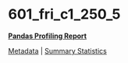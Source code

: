 # 601_fri_c1_250_5

[**Pandas Profiling Report**](../docs_sources/profile/601_fri_c1_250_5.html)

[Metadata](metadata.yaml) | [Summary Statistics](summary_stats.csv)

